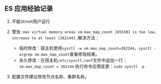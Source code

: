 
## ES 应用经验记录
1. 不能以root用户运行

2. 警告: `max virtual memory areas vm.max_map_count [65530] is too low, increase to at least [262144]` ,解决方法：
   - 临时修改：宿主机使用`sysctl -w vm.max_map_count=262144`，`sysctl -a|grep vm.max_map_count`查看修改结果。
   - 永久修改：在宿主机`/etc/sysctl.conf`文件中追加一行：`vm.max_map_count = 262144` 执行命令应用变更：`sudo sysctl -p`
3.  配置文件建议修改节点名称、集群名称。